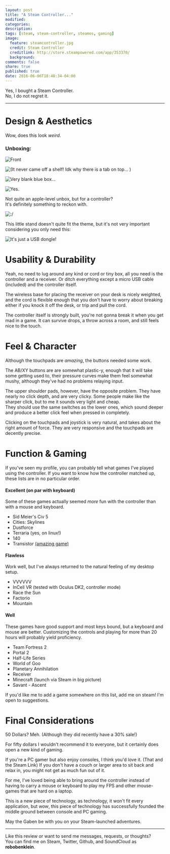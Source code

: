 ```yaml
---
layout: post
title: "A Steam Controller..."
modified:
categories:
description:
tags: [steam, steam-controller, steamos, gaming]
image:
  feature: steamcontroller.jpg
  credit: Steam Controller
  creditlink: http://store.steampowered.com/app/353370/
  background:
comments: false
share: true
published: true
date: 2016-06-06T18:48:34-04:00
---
```


Yes, I bought a Steam Controller.  
No, I do not regret it.

---

# Design & Aesthetics

Wow, does this look *weird*.

### Unboxing:

![Front](/images/steamc/IMG_20160613_194059.jpg)

![(It never came off a shelf! Idk why there is a tab on top... )](/images/steamc/IMG_20160613_194404.jpg)

![Very blank blue box...](/images/steamc/IMG_20160613_194536.jpg)

![Yes.](/images/steamc/IMG_20160613_194654.jpg)

Not quite an apple-level unbox, but for a controller?  
It's definitely something to reckon with.

![:/](/images/steamc/IMG_20160613_195015.jpg)

This little stand doesn't quite fit the theme, but it's not very important considering you only need this:

![It's just a USB dongle!](/images/steamc/IMG_20160613_200420.jpg)

# Usability & Durability

Yeah, no need to lug around any kind or cord or tiny box, all you need is the controller and a receiver. Or ditch everything except a micro USB cable (included) and the controller itself.

The wireless base for placing the receiver on your desk is nicely weighted, and the cord is flexible enough that you don't have to worry about breaking either if you knock it off the desk, or trip and pull the cord.

The controller itself is strongly built, you're not gonna break it when you get mad in a game. It can survive drops, a throw across a room, and still feels nice to the touch.

# Feel & Character

Although the touchpads are *amazing*, the buttons needed some work.  

The AB/XY buttons are are somewhat plastic-y, enough that it will take some getting used to, their pressure curves make them feel somewhat mushy, although they've had no problems relaying input.

The upper shoulder pads, however, have the opposite problem. They have nearly no click depth, and are very clicky. Some people make like the sharper click, but to me it sounds very light and cheap.  
They should use the same switches as the lower ones, which sound deeper and produce a better click feel when pressed in completely.

Clicking on the touchpads and joystick is very natural, and takes about the right amount of force. They are very responsive and the touchpads are decently precise.

# Function & Gaming

If you've seen my profile, you can probably tell what games I've played using the controller. If you want to know how the controller matched up, these lists are in no particular order.

#### Excellent (on par with keyboard)  
Some of these games actually seemed *more* fun with the controller than with a mouse and keyboard.

 * Sid Meier's Civ 5
 * Cities: Skylines
 * Dustforce
 * Terraria (yes, on linux!)
 * 140
 * Transistor [(amazing game)](https://steamcommunity.com/id/robobenklein/recommended/237930/)

#### Flawless
Work well, but I've always returned to the natural feeling of my desktop setup.

 * VVVVVV
 * InCell VR (tested with Oculus DK2, controller mode)
 * Race the Sun
 * Factorio
 * Mountain

#### Well
These games have good support and most keys bound, but a keyboard and mouse are better. Customizing the controls and playing for more than 20 hours will probably yield proficiency.

 * Team Fortress 2
 * Portal 2
 * Half-Life Series
 * World of Goo
 * Planetary Annihilation
 * Receiver
 * Minecraft (launch via Steam in big picture)
 * Savant - Ascent

If you'd like me to add a game somewhere on this list, add me on steam! I'm open to suggestions.

# Final Considerations

50 Dollars? Meh. (Although they did recently have a 30% sale!)

For fifty dollars I wouldn't recommend it to everyone, but it certainly does open a new kind of gaming.

If you're a PC gamer but also enjoy consoles, I think you'd love it. (That and the Steam Link) If you don't have a couch or larger area to sit back and relax in, you might not get as much fun out of it.

For me, I've loved being able to bring around the controller instead of having to carry a mouse or keyboard to play my FPS and other mouse-games that are hard on a laptop.

This is a new piece of technology, as technology, it won't fit every application, but *wow*, this piece of technology has successfully founded the middle ground between console and PC gaming.

May the Gaben be with you on your Steam-launched adventures.

---

Like this review or want to send me messages, requests, or thoughts?  
You can find me on Steam, Twitter, Github, and SoundCloud as **robobenklein**.
